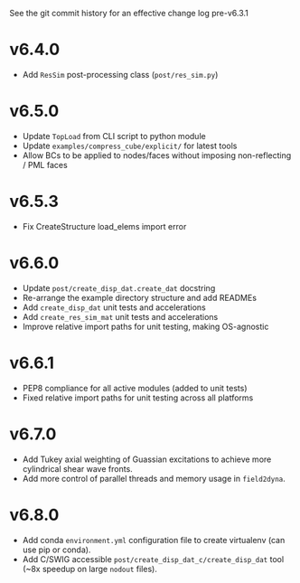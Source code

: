 See the git commit history for an effective change log pre-v6.3.1

v6.4.0
======
* Add ``ResSim`` post-processing class (``post/res_sim.py``)

v6.5.0
======
* Update ``TopLoad`` from CLI script to python module
* Update ``examples/compress_cube/explicit/`` for latest tools
* Allow BCs to be applied to nodes/faces without imposing non-reflecting / PML faces

v6.5.3
======
* Fix CreateStructure load_elems import error

v6.6.0
======
* Update `post/create_disp_dat.create_dat` docstring
* Re-arrange the example directory structure and add READMEs
* Add `create_disp_dat` unit tests and accelerations
* Add `create_res_sim_mat` unit tests and accelerations
* Improve relative import paths for unit testing, making OS-agnostic

v6.6.1
======
* PEP8 compliance for all active modules (added to unit tests)
* Fixed relative import paths for unit testing across all platforms

v6.7.0
======
* Add Tukey axial weighting of Guassian excitations to achieve more cylindrical shear wave fronts.
* Add more control of parallel threads and memory usage in `field2dyna`.

v6.8.0
======
* Add conda `environment.yml` configuration file to create virtualenv (can use pip or conda).
* Add C/SWIG accessible `post/create_disp_dat_c/create_disp_dat` tool (~8x speedup on large `nodout` files).
